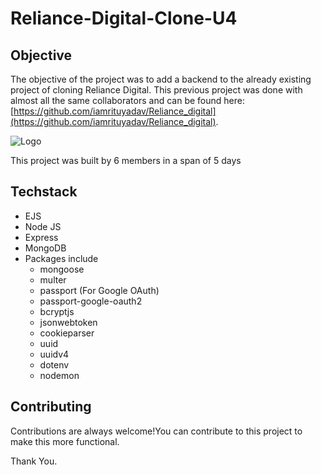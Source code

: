 # Reliance-Digital-Clone-U4

## Objective
The objective of the project was to add a backend to the already existing project of cloning Reliance Digital. This previous project was done with almost all the same collaborators and can be found here: [https://github.com/iamrituyadav/Reliance_digital](https://github.com/iamrituyadav/Reliance_digital).

![Logo](https://th.bing.com/th/id/OIP.WHX7MG1U9WrVzz6lxzlWKQHaDv?w=313&h=176&c=7&r=0&o=5&pid=1.7)

This project was built by 6 members in a span of 5 days

## Techstack
- EJS
- Node JS
- Express
- MongoDB
- Packages include
  - mongoose
  - multer
  - passport (For Google OAuth)
  - passport-google-oauth2
  - bcryptjs
  - jsonwebtoken
  - cookieparser
  - uuid
  - uuidv4
  - dotenv
  - nodemon

## Contributing

Contributions are always welcome!You can contribute to this project to make this more functional.

Thank You.
